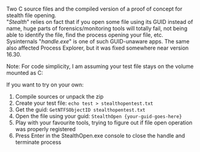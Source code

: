 Two C source files and the compiled version of a proof of concept for stealth file opening.<br>
"*Stealth*" relies on fact that if you open some file using its GUID instead of name, huge parts of forensics/monitoring tools will totally fail, not being able to identify the file, find the process opening your file, etc.<br>
Sysinternals "*handle.exe*" is one of such GUID-unaware apps. The same also affected Process Explorer, but it was fixed somewhere near version 16.30.<br>

Note: For code simplicity, I am assuming your test file stays on the volume mounted as C:<br>

If you want to try on your own:<br>
1. Compile sources or unpack the zip<br>
1. Create your test file: `echo test > stealthopentest.txt`<br>
1. Get the guid: `GetNTFSObjectID stealthopentest.txt`<br>
1. Open the file using your guid: `StealthOpen {your-guid-goes-here}`<br>
1. Play with your favourite tools, trying to figure out if file open operation was properly registered<br>
1. Press Enter in the StealthOpen.exe console to close the handle and terminate process


